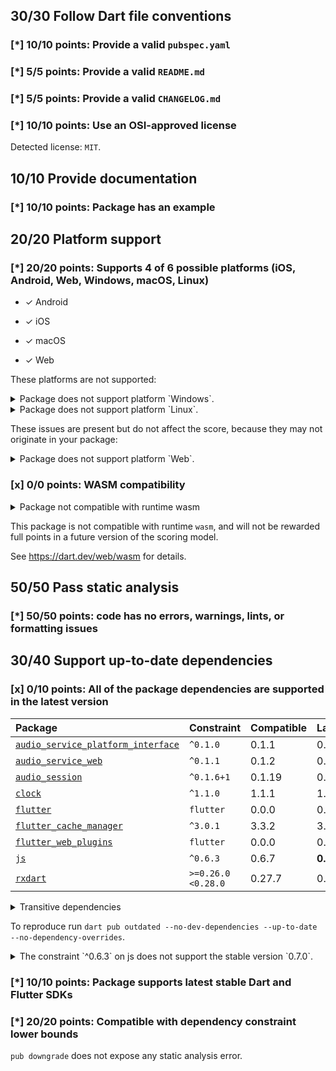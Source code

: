 ## 30/30 Follow Dart file conventions

### [*] 10/10 points: Provide a valid `pubspec.yaml`

### [*] 5/5 points: Provide a valid `README.md`

### [*] 5/5 points: Provide a valid `CHANGELOG.md`

### [*] 10/10 points: Use an OSI-approved license

Detected license: `MIT`.


## 10/10 Provide documentation

### [*] 10/10 points: Package has an example


## 20/20 Platform support

### [*] 20/20 points: Supports 4 of 6 possible platforms (**iOS**, **Android**, **Web**, Windows, **macOS**, Linux)

* ✓ Android

* ✓ iOS

* ✓ macOS

* ✓ Web


These platforms are not supported:

<details>
<summary>
Package does not support platform `Windows`.
</summary>

Because:
* `package:audio_service/audio_service.dart` that declares support for platforms: `Android`, `iOS`, `macOS`, `Web`.
</details>

<details>
<summary>
Package does not support platform `Linux`.
</summary>

Because:
* `package:audio_service/audio_service.dart` that declares support for platforms: `Android`, `iOS`, `macOS`, `Web`.
</details>


These issues are present but do not affect the score, because they may not originate in your package:

<details>
<summary>
Package does not support platform `Web`.
</summary>

Because:
* `package:audio_service/audio_service.dart` that imports:
* `package:flutter_cache_manager/flutter_cache_manager.dart` that imports:
* `package:flutter_cache_manager/src/storage/cache_info_repositories/cache_info_repositories.dart` that imports:
* `package:flutter_cache_manager/src/storage/cache_info_repositories/json_cache_info_repository.dart` that imports:
* `package:path_provider/path_provider.dart` that declares support for platforms: `Android`, `iOS`, `Windows`, `Linux`, `macOS`.
</details>

### [x] 0/0 points: WASM compatibility

<details>
<summary>
Package not compatible with runtime wasm
</summary>

Because:
* `package:audio_service/audio_service.dart` that imports:
* `package:flutter_cache_manager/flutter_cache_manager.dart` that imports:
* `package:flutter_cache_manager/src/web/web_helper.dart` that imports:
* `package:flutter_cache_manager/src/cache_store.dart` that imports:
* `package:flutter_cache_manager/src/storage/file_system/file_system.dart` that imports:
* `package:file/file.dart` that imports:
* `package:file/src/interface.dart` that imports:
* `package:file/src/io.dart` that imports:
* `dart:io`
</details>

This package is not compatible with runtime `wasm`, and will not be rewarded full points in a future version of the scoring model.

See https://dart.dev/web/wasm for details.


## 50/50 Pass static analysis

### [*] 50/50 points: code has no errors, warnings, lints, or formatting issues


## 30/40 Support up-to-date dependencies

### [x] 0/10 points: All of the package dependencies are supported in the latest version

|Package|Constraint|Compatible|Latest|
|:-|:-|:-|:-|
|[`audio_service_platform_interface`]|`^0.1.0`|0.1.1|0.1.1|
|[`audio_service_web`]|`^0.1.1`|0.1.2|0.1.2|
|[`audio_session`]|`^0.1.6+1`|0.1.19|0.1.19|
|[`clock`]|`^1.1.0`|1.1.1|1.1.1|
|[`flutter`]|`flutter`|0.0.0|0.0.0|
|[`flutter_cache_manager`]|`^3.0.1`|3.3.2|3.3.2|
|[`flutter_web_plugins`]|`flutter`|0.0.0|0.0.0|
|[`js`]|`^0.6.3`|0.6.7|**0.7.1**|
|[`rxdart`]|`>=0.26.0 <0.28.0`|0.27.7|0.27.7|

<details><summary>Transitive dependencies</summary>

|Package|Constraint|Compatible|Latest|
|:-|:-|:-|:-|
|[`async`]|-|2.11.0|2.11.0|
|[`characters`]|-|1.3.0|1.3.0|
|[`collection`]|-|1.18.0|1.18.0|
|[`crypto`]|-|3.0.3|3.0.3|
|[`ffi`]|-|2.1.2|2.1.2|
|[`file`]|-|7.0.0|7.0.0|
|[`fixnum`]|-|1.1.0|1.1.0|
|[`http`]|-|1.2.1|1.2.1|
|[`http_parser`]|-|4.0.2|4.0.2|
|[`material_color_utilities`]|-|0.11.1|0.11.1|
|[`meta`]|-|1.15.0|1.15.0|
|[`path`]|-|1.9.0|1.9.0|
|[`path_provider`]|-|2.1.3|2.1.3|
|[`path_provider_android`]|-|2.2.5|2.2.5|
|[`path_provider_foundation`]|-|2.4.0|2.4.0|
|[`path_provider_linux`]|-|2.2.1|2.2.1|
|[`path_provider_platform_interface`]|-|2.1.2|2.1.2|
|[`path_provider_windows`]|-|2.2.1|2.2.1|
|[`platform`]|-|3.1.4|3.1.4|
|[`plugin_platform_interface`]|-|2.1.8|2.1.8|
|[`sky_engine`]|-|0.0.99|0.0.99|
|[`source_span`]|-|1.10.0|1.10.0|
|[`sprintf`]|-|7.0.0|7.0.0|
|[`sqflite`]|-|2.3.3+1|2.3.3+1|
|[`sqflite_common`]|-|2.5.4|2.5.4|
|[`string_scanner`]|-|1.2.0|1.2.0|
|[`synchronized`]|-|3.1.0+1|3.1.0+1|
|[`term_glyph`]|-|1.2.1|1.2.1|
|[`typed_data`]|-|1.3.2|1.3.2|
|[`uuid`]|-|4.4.0|4.4.0|
|[`vector_math`]|-|2.1.4|2.1.4|
|[`web`]|-|0.5.1|0.5.1|
|[`win32`]|-|5.5.1|5.5.1|
|[`xdg_directories`]|-|1.0.4|1.0.4|
</details>

To reproduce run `dart pub outdated --no-dev-dependencies --up-to-date --no-dependency-overrides`.

[`audio_service_platform_interface`]: https://pub.dev/packages/audio_service_platform_interface
[`audio_service_web`]: https://pub.dev/packages/audio_service_web
[`audio_session`]: https://pub.dev/packages/audio_session
[`clock`]: https://pub.dev/packages/clock
[`flutter`]: https://pub.dev/packages/flutter
[`flutter_cache_manager`]: https://pub.dev/packages/flutter_cache_manager
[`flutter_web_plugins`]: https://pub.dev/packages/flutter_web_plugins
[`js`]: https://pub.dev/packages/js
[`rxdart`]: https://pub.dev/packages/rxdart
[`async`]: https://pub.dev/packages/async
[`characters`]: https://pub.dev/packages/characters
[`collection`]: https://pub.dev/packages/collection
[`crypto`]: https://pub.dev/packages/crypto
[`ffi`]: https://pub.dev/packages/ffi
[`file`]: https://pub.dev/packages/file
[`fixnum`]: https://pub.dev/packages/fixnum
[`http`]: https://pub.dev/packages/http
[`http_parser`]: https://pub.dev/packages/http_parser
[`material_color_utilities`]: https://pub.dev/packages/material_color_utilities
[`meta`]: https://pub.dev/packages/meta
[`path`]: https://pub.dev/packages/path
[`path_provider`]: https://pub.dev/packages/path_provider
[`path_provider_android`]: https://pub.dev/packages/path_provider_android
[`path_provider_foundation`]: https://pub.dev/packages/path_provider_foundation
[`path_provider_linux`]: https://pub.dev/packages/path_provider_linux
[`path_provider_platform_interface`]: https://pub.dev/packages/path_provider_platform_interface
[`path_provider_windows`]: https://pub.dev/packages/path_provider_windows
[`platform`]: https://pub.dev/packages/platform
[`plugin_platform_interface`]: https://pub.dev/packages/plugin_platform_interface
[`sky_engine`]: https://pub.dev/packages/sky_engine
[`source_span`]: https://pub.dev/packages/source_span
[`sprintf`]: https://pub.dev/packages/sprintf
[`sqflite`]: https://pub.dev/packages/sqflite
[`sqflite_common`]: https://pub.dev/packages/sqflite_common
[`string_scanner`]: https://pub.dev/packages/string_scanner
[`synchronized`]: https://pub.dev/packages/synchronized
[`term_glyph`]: https://pub.dev/packages/term_glyph
[`typed_data`]: https://pub.dev/packages/typed_data
[`uuid`]: https://pub.dev/packages/uuid
[`vector_math`]: https://pub.dev/packages/vector_math
[`web`]: https://pub.dev/packages/web
[`win32`]: https://pub.dev/packages/win32
[`xdg_directories`]: https://pub.dev/packages/xdg_directories

<details>
<summary>
The constraint `^0.6.3` on js does not support the stable version `0.7.0`.
</summary>

Try running `dart pub upgrade --major-versions js` to update the constraint.
</details>

### [*] 10/10 points: Package supports latest stable Dart and Flutter SDKs

### [*] 20/20 points: Compatible with dependency constraint lower bounds

`pub downgrade` does not expose any static analysis error.
